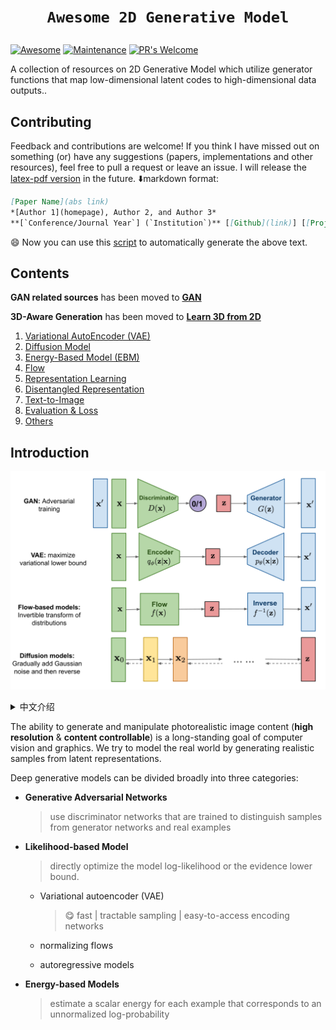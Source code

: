 # <p align=center>`Awesome 2D Generative Model` </p>

[![Awesome](https://cdn.rawgit.com/sindresorhus/awesome/d7305f38d29fed78fa85652e3a63e154dd8e8829/media/badge.svg)](https://github.com/sindresorhus/awesome)
[![Maintenance](https://img.shields.io/badge/Maintained%3F-yes-green.svg)](https://GitHub.com/Naereen/StrapDown.js/graphs/commit-activity)
[![PR's Welcome](https://img.shields.io/badge/PRs-welcome-brightgreen.svg?style=flat)](http://makeapullrequest.com) 

A collection of resources on 2D Generative Model which utilize generator functions that map low-dimensional latent codes to high-dimensional data outputs..



## Contributing

Feedback and contributions are welcome! If you think I have missed out on something (or) have any suggestions (papers, implementations and other resources), feel free to pull a request or leave an issue. I will release the [latex-pdf version]() in the future. :arrow_down:markdown format:

``` markdown
[Paper Name](abs link)  
*[Author 1](homepage), Author 2, and Author 3*
**[`Conference/Journal Year`] (`Institution`)** [[Github](link)] [[Project](link)]
```

:smile: Now you can use this [script](https://github.com/yzy1996/Python-Code/tree/master/Python%2BarXiv) to automatically generate the above text.



## Contents

**GAN related sources** has been moved to **[GAN](https://github.com/yzy1996/Awesome-GANs)**

**3D-Aware Generation** has been moved to **[Learn 3D from 2D](https://github.com/yzy1996/Awesome-Learn-3D-From-2D)** 



1. [Variational AutoEncoder (VAE)](./1-Variational-AutoEncoder-(VAE))
2. [Diffusion Model](./2-Diffusion-Model)
3. [Energy-Based Model (EBM)](./3-Energy-Based-Model-(EBM))
4. [Flow](./4-Flow)
5. [Representation Learning](./5-Representation-Learning)
6. [Disentangled Representation](./6-Disentangled-Representation)
7. [Text-to-Image](./7-Text-to-Image)
8. [Evaluation & Loss](./8-Evaluation-&-Loss)
9. [Others](./Others)



## Introduction

![img](https://raw.githubusercontent.com/yzy1996/Image-Hosting/master/generative-overview.png)



<details><summary>中文介绍</summary><p>

表征（representation）和重构（reconstruction）一直是不分家的两个研究话题。

核心目标是重构，但就像我看到一幅画面，想要转述给另一个人，让他也想象出这个画面的场景，人会将这幅画抽象为一些特征，例如这幅画是自然风光，有很多树，颜色很绿，等等。然后另一个人再根据这些描述，通过自己预先知道的人生阅历，就能还原这幅画。或者就像公安在找犯人的时候，需要通过描述嫌疑人画像。是通过一些特征在刻画的。

机器同样也需要这样一套范式，只不过可能并不像人一样的语意理解。为了可解释性，以及可控性，我们是希望机器能按照人能理解的一套特征来。

</p>
</details>



The ability to generate and manipulate photorealistic image content (**high resolution** & **content controllable**) is a long-standing goal of computer vision and graphics. We try to model the real world by generating realistic samples from latent representations. 



Deep generative models can be divided broadly into three categories:

- **Generative Adversarial Networks**

  > use discriminator networks that are trained to distinguish samples from generator networks and real examples

- **Likelihood-based Model**

  > directly optimize the model log-likelihood or the evidence lower bound.

  - Variational autoencoder (VAE) 

    > :yum: fast | tractable sampling | easy-to-access encoding networks 

  - normalizing flows

  - autoregressive models

- **Energy-based Models**

  > estimate a scalar energy for each example that corresponds to an unnormalized log-probability
  




